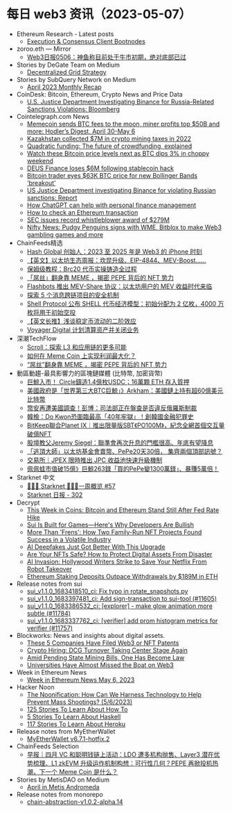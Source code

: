 # 每日 web3 资讯（2023-05-07）

- Ethereum Research - Latest posts
  - [Execution & Consensus Client Bootnodes](https://ethresear.ch/t/execution-consensus-client-bootnodes/14588/43)
- zoroo.eth — Mirror
  - [​Web3日报0506：神鱼称目前处于牛市初期，绝对底部已过](https://mirror.xyz/zoroo.eth/7GbRz6kBEekUv-lTGxVEFVywP4rJidQmPIcS1Fl2zng)
- Stories by DeGate Team on Medium
  - [Decentralized Grid Strategy](https://medium.com/degate/decentralized-grid-strategy-2ba8b5625b72?source=rss-a24c95fa993d------2)
- Stories by SubQuery Network on Medium
  - [April 2023 Monthly Recap](https://subquery.medium.com/april-2023-monthly-recap-66f56f34f493?source=rss-363112002081------2)
- CoinDesk: Bitcoin, Ethereum, Crypto News and Price Data
  - [U.S. Justice Department Investigating Binance for Russia-Related Sanctions Violations: Bloomberg](https://www.coindesk.com/policy/2023/05/06/us-justice-department-investigating-binance-for-russia-related-sanctions-violations-bloomberg/?utm_medium=referral&utm_source=rss&utm_campaign=headlines)
- Cointelegraph.com News
  - [Memecoin sends BTC fees to the moon, miner profits top $50B and more: Hodler’s Digest, April 30-May 6](https://cointelegraph.com/magazine/memecoin-sends-btc-fees-to-the-moon-miner-profits-top-50b-and-more-hodlers-digest-april-30-may-6/)
  - [Kazakhstan collected $7M in crypto mining taxes in 2022](https://cointelegraph.com/news/kazakhstan-collected-7m-in-crypto-mining-taxes-in-2022)
  - [Quadratic funding: The future of crowdfunding, explained](https://cointelegraph.com/explained/quadratic-funding-the-future-of-crowdfunding-explained)
  - [Watch these Bitcoin price levels next as BTC dips 3% in choppy weekend](https://cointelegraph.com/news/watch-these-bitcoin-price-levels-next-as-btc-dips-3-in-choppy-weekend)
  - [DEUS Finance loses $6M following stablecoin hack](https://cointelegraph.com/news/deus-finance-loses-6m-following-stablecoin-hack)
  - [Bitcoin trader eyes $63K BTC price for new Bollinger Bands ‘breakout’](https://cointelegraph.com/news/bitcoin-trader-eyes-63k-btc-price-for-new-bollinger-bands-breakout)
  - [US Justice Department investigating Binance for violating Russian sanctions: Report](https://cointelegraph.com/news/us-justice-department-investigating-binance-for-violating-russian-sanctions-report)
  - [How ChatGPT can help with personal finance management](https://cointelegraph.com/news/how-chatgpt-can-help-with-personal-finance-management)
  - [How to check an Ethereum transaction](https://cointelegraph.com/news/how-to-check-an-ethereum-transaction)
  - [SEC issues record whistleblower award of $279M](https://cointelegraph.com/news/sec-issues-record-whistleblower-award-of-279m)
  - [Nifty News: Pudgy Penguins signs with WME, Bitblox to make Web3 gambling games and more](https://cointelegraph.com/news/nifty-news-pudgy-penguins-signs-with-wme-bitblox-to-make-web3-gambling-games-and-more)
- ChainFeeds精选
  - [Hash Global 创始人：2023 至 2025 年是 Web3 的 iPhone 时刻](https://www.hashglobal.io/research#2023)
  - [【英文】以太坊生态周报：坎昆升级、EIP-4844、MEV-Boost......](https://weekinethereumnews.com/week-in-ethereum-news-may-6-2023/)
  - [保姆级教程：Brc20 代币实操铸造全过程](https://mirror.xyz/0lscan.eth/wLRq59UT7_liWtgVQaaAltIyz2gzhM-GIVWGcwe26GI)
  - [「屌丝」翻身靠 MEME ，揭密 PEPE 背后的 NFT 势力](https://www.techflowpost.com/article/detail_11822.html)
  - [Flashbots 推出 MEV-Share 协议：以太坊用户的 MEV 收益时代来临](https://mp.weixin.qq.com/s/NdgI4ZLD-37zUbWgENkTIA)
  - [探索 5 个消息跨链项目的安全机制](https://mirror.xyz/0x4e566A9f41EEBA95aF189bEBe8f88b6Cb324171B/PxjtIHHVknh6OKtwZtIom3tCp0X_rkmmM_Bm8lkpRQU)
  - [Shell Protocol 公布 SHELL 代币经济模型：初始分配为 2 亿枚，4000 万枚将用于初始空投](https://shellprotocol.io/posts/shell-governance-and-tokenomics-part-2/)
  - [【英文长推】浅谈稳定币流动的二阶效应](https://twitter.com/chilla_ct/status/1654488368892321792)
  - [Voyager Digital 计划清算资产并关闭业务](https://www.coindesk.com/policy/2023/05/05/voyager-digital-plans-to-liquidate-assets-wind-down-after-sale-dreams-crushed/)
- 深潮TechFlow
  - [Scroll：探索 L3 和应用链的更多可能](https://techflowpost.mirror.xyz/JE78hxYzFtrs2orqIFJZjJR1x5Ktw87Z3XRapiEQqls)
  - [如何在 Meme Coin 上实现利润最大化？](https://techflowpost.mirror.xyz/FH4u9SEXW7hC2oynqu1Hg1KlzBK1c9zxUrzKlT0jc1k)
  - [“屌丝”翻身靠 MEME ，揭密 PEPE 背后的 NFT 势力](https://techflowpost.mirror.xyz/84TC5EyaMdoLD8rjMwr0KfCPdVogIbSKNn9Hy0Ql3Aw)
- 動區動趨-最具影響力的區塊鏈媒體 (比特幣, 加密貨幣)
  - [巨鯨入市！ Circle鑄造1.4億枚USDC；16萬顆 ETH 存入質押](https://www.blocktempo.com/140m-circle-usdc-minted-by-a-whale/)
  - [美國政府是「世界第三大BTC巨鯨」》Arkham：美國鏈上持有超60億美元比特幣](https://www.blocktempo.com/arkham-the-us-government-currently-custodies-over-6b-in-btc-on-chain/)
  - [幣安再遭美國調查！彭博：司法部正在盤查是否違反俄羅斯制裁](https://www.blocktempo.com/doj-said-to-probe-whether-russians-illegally-utilized-binance-exchange/)
  - [韓檢：Do Kwon恐面臨最高「40年牢獄」！創韓國金融犯罪史](https://www.blocktempo.com/terras-do-kwon-may-face-40-years-in-prison/)
  - [BitKeep聯合Planet IX｜推出限量版SBT《PO100M》，紀念全網首個交互量破億NFT](https://www.blocktempo.com/bitkeep-join-hand-with-planet-ix-to-launch-sbt-po100m/)
  - [股壇教父Jeremy Siegel：聯準會再次升息的門檻很高、年底有望降息](https://www.blocktempo.com/jeremy-siegel-bar-is-very-high-for-another-fed-rate-hike/)
  - [「逃頂大師」以太坊基金會賣幣、PePe20天30倍， 集齊兩個頂部訊號？](https://www.blocktempo.com/ethereum-transferred-15000-eth-into-kraken-today/)
  - [交易所｜JPEX 限時推出 JPC 收益池快速升級機制](https://www.blocktempo.com/jpc-vault-speed-leveling-mechanism-launched/)
  - [佩佩蛙市值破15億》巨鯨263鎂「買的PePe變1300萬鎂」、暴賺5萬倍！](https://www.blocktempo.com/a-pseudonymous-trader-bought-trillions-of-pepe-with-263/)
- Starknet 中文
  - [👩🏽‍🚀 Starknet 👨🏽‍🚀一周概览 #57](https://starknetzh.substack.com/p/starknet-57-62b)
  - [Starknet 日报 - 302](https://starknetzh.substack.com/p/starknet-302)
- Decrypt
  - [This Week in Coins: Bitcoin and Ethereum Stand Still After Fed Rate Hike](https://decrypt.co/139187/this-week-in-coins-bitcoin-and-ethereum-stand-still-after-fed-rate-hike)
  - [Sui Is Built for Games—Here's Why Developers Are Bullish](https://decrypt.co/139169/sui-built-games-heres-why-developers-bullish)
  - [More Than 'Frens': How Two Family-Run NFT Projects Found Success in a Volatile Industry](https://decrypt.co/139017/how-family-run-nft-projects-handle-ups-downs-web3)
  - [AI Deepfakes Just Got Better With This Upgrade](https://decrypt.co/139118/ai-deepfakes-just-got-better-midjourney-upgrade)
  - [Are Your NFTs Safe? How to Protect Digital Assets From Disaster](https://decrypt.co/138676/are-your-nfts-safe-how-to-protect-digital-assets-from-disaster)
  - [​​AI Invasion: Hollywood Writers Strike to Save Your Netflix From Robot Takeover](https://decrypt.co/139156/ai-invasion-hollywood-writers-strike-save-netflix-robot-takeover)
  - [Ethereum Staking Deposits Outpace Withdrawals by $189M in ETH](https://decrypt.co/139152/ethereum-staking-deposits-outpace-withdrawals-eth)
- Release notes from sui
  - [sui_v1.1.0_1683418510_ci: Fix typo in rotate_snapshots.py](https://github.com/MystenLabs/sui/releases/tag/sui_v1.1.0_1683418510_ci)
  - [sui_v1.1.0_1683397481_ci: Add sign-transaction to sui-tool (#11605)](https://github.com/MystenLabs/sui/releases/tag/sui_v1.1.0_1683397481_ci)
  - [sui_v1.1.0_1683386532_ci: [explorer] - make glow animation more subtle (#11784)](https://github.com/MystenLabs/sui/releases/tag/sui_v1.1.0_1683386532_ci)
  - [sui_v1.1.0_1683337762_ci: [verifier] add prom histogram metrics for verifier (#11757)](https://github.com/MystenLabs/sui/releases/tag/sui_v1.1.0_1683337762_ci)
- Blockworks: News and insights about digital assets.
  - [These 5 Companies Have Filed Web3 or NFT Patents](https://blockworks.co/news/web3-patents-companies-filing)
  - [Crypto Hiring: DCG Turnover Taking Center Stage Again](https://blockworks.co/news/dcg-turnover-taking-center-stage)
  - [Amid Pending State Mining Bills, One Has Become Law](https://blockworks.co/news/state-mining-bills-pending)
  - [Universities Have Almost Missed the Boat on Web3](https://blockworks.co/news/university-education-web3-crypto)
- Week in Ethereum News
  - [Week in Ethereum News  May 6, 2023](https://weekinethereumnews.com/week-in-ethereum-news-may-6-2023/)
- Hacker Noon
  - [The Noonification: How Can We Harness Technology to Help Prevent Mass Shootings? (5/6/2023)](https://hackernoon.com/5-6-2023-noonification?source=rss)
  - [125 Stories To Learn About How To](https://hackernoon.com/125-stories-to-learn-about-how-to?source=rss)
  - [5 Stories To Learn About Haskell](https://hackernoon.com/5-stories-to-learn-about-haskell?source=rss)
  - [117 Stories To Learn About Heroku](https://hackernoon.com/117-stories-to-learn-about-heroku?source=rss)
- Release notes from MyEtherWallet
  - [MyEtherWallet v6.7.1-hotfix.2](https://github.com/MyEtherWallet/MyEtherWallet/releases/tag/v6.7.1-hotfix.2)
- ChainFeeds Selection
  - [早报｜四月 VC 和聪明钱链上活动：LDO 遭多机构抛售、Layer3 潜在优势梳理、L1 zkEVM 升级运作机制构想：可行性几何？PEPE 再掀投机热潮，下一个 Meme Coin 是什么？](https://chainfeeds.substack.com/p/vc-ldo-layer3-l1-zkevm-pepe-meme)
- Stories by MetisDAO on Medium
  - [April in Metis Andromeda](https://metisdao.medium.com/april-in-metis-andromeda-5f8e38ef4d5e?source=rss-bd38879543ea------2)
- Release notes from monorepo
  - [chain-abstraction-v1.0.2-alpha.14](https://github.com/connext/monorepo/releases/tag/chain-abstraction-v1.0.2-alpha.14)
